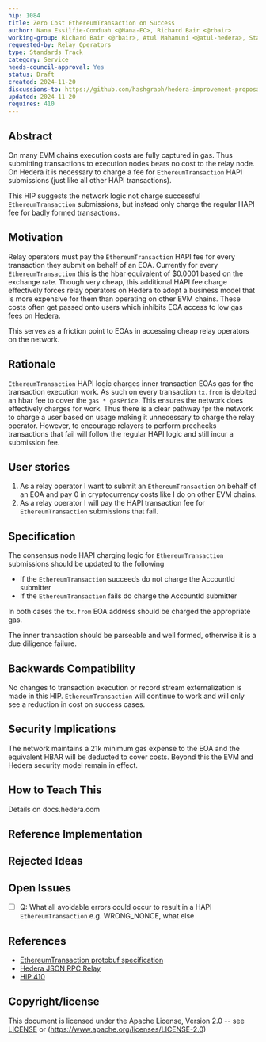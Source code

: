 ```yaml
---
hip: 1084
title: Zero Cost EthereumTransaction on Success
author: Nana Essilfie-Conduah <@Nana-EC>, Richard Bair <@rbair>
working-group: Richard Bair <@rbair>, Atul Mahamuni <@atul-hedera>, Stanimir Stoyanov <stanimir.stoyanov@limechain.tech>
requested-by: Relay Operators
type: Standards Track
category: Service
needs-council-approval: Yes
status: Draft
created: 2024-11-20
discussions-to: https://github.com/hashgraph/hedera-improvement-proposal/discussions/1083
updated: 2024-11-20
requires: 410
---
```


## Abstract

On many EVM chains execution costs are fully captured in gas. Thus submitting transactions to execution nodes bears no
cost to the relay node. On Hedera it is necessary to charge a fee for `EthereumTransaction` HAPI submissions (just like
all other HAPI transactions).

This HIP suggests the network logic not charge successful `EthereumTransaction` submissions, but instead only charge the
regular HAPI fee for badly formed transactions.

## Motivation

Relay operators must pay the `EthereumTransaction` HAPI fee for every transaction they submit on behalf of an EOA.
Currently for every `EthereumTransaction` this is the hbar equivalent of $0.0001 based on the exchange rate.
Though very cheap, this additional HAPI fee charge effectively forces relay operators on Hedera to adopt a business
model that is more expensive for them than operating on other EVM chains. These costs often get passed onto users
which inhibits EOA access to low gas fees on Hedera.

This serves as a friction point to EOAs in accessing cheap relay operators on the network.

## Rationale

`EthereumTransaction` HAPI logic charges inner transaction EOAs gas for the transaction execution work.
As such on every transaction `tx.from` is debited an hbar fee to cover the `gas * gasPrice`.
This ensures the network does effectively charges for work.
Thus there is a clear pathway fpr the network to charge a user based on usage making it unnecessary to charge the
relay operator. However, to encourage relayers to perform prechecks transactions that fail will follow the regular
HAPI logic and still incur a submission fee.

## User stories

1. As a relay operator I want to submit an `EthereumTransaction` on behalf of an EOA and pay 0 in cryptocurrency costs
like I do on other EVM chains.
2. As a relay operator I will pay the HAPI transaction fee for `EthereumTransaction` submissions that fail.
  
## Specification

The consensus node HAPI charging logic for `EthereumTransaction` submissions should be updated to the following
- If the `EthereumTransaction` succeeds do not charge the AccountId submitter
- If the `EthereumTransaction` fails do charge the AccountId submitter

In both cases the `tx.from` EOA address should be charged the appropriate gas.

The inner transaction should be parseable and well formed, otherwise it is a due diligence failure.

## Backwards Compatibility

No changes to transaction execution or record stream externalization is made in this HIP.
`EthereumTransaction` will continue to work and will only see a reduction in cost on success cases.

## Security Implications

The network maintains a 21k minimum gas expense to the EOA and the equivalent HBAR will be deducted to cover costs.
Beyond this the EVM and Hedera security model remain in effect.

## How to Teach This

Details on docs.hedera.com

## Reference Implementation

## Rejected Ideas


## Open Issues

- [ ] Q: What all avoidable errors could occur to result in a HAPI `EthereumTransaction` e.g. WRONG_NONCE, what else

## References

- [EthereumTransaction protobuf specification](https://github.com/hashgraph/hedera-protobufs/blob/main/services/ethereum_transaction.proto)
- [Hedera JSON RPC Relay](https://docs.hedera.com/hedera/core-concepts/smart-contracts/json-rpc-relay)
- [HIP 410](https://hips.hedera.com/hip/hip-410)

## Copyright/license

This document is licensed under the Apache License, Version 2.0 -- see [LICENSE](../LICENSE) or 
(https://www.apache.org/licenses/LICENSE-2.0)
